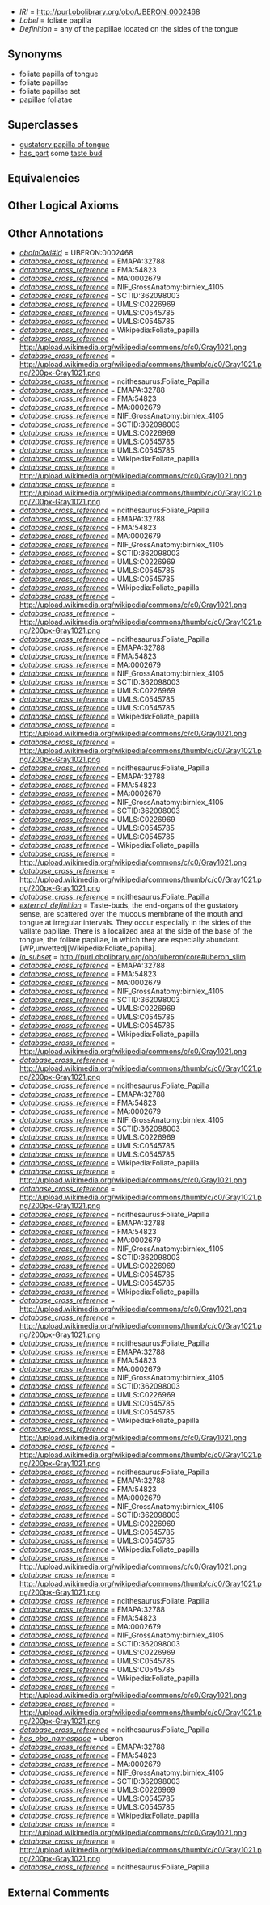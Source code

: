  * *IRI* = http://purl.obolibrary.org/obo/UBERON_0002468
 * *Label* = foliate papilla
 * *Definition* = any of the papillae located on the sides of the tongue

## Synonyms

 * foliate papilla of tongue
 * foliate papillae
 * foliate papillae set
 * papillae foliatae

## Superclasses

 * [gustatory papilla of tongue](../../UBERON/89/UBERON_0014389.md)
 * [has_part](../../BFO/51/BFO_0000051.md) some [taste bud](../../UBERON/27/UBERON_0001727.md)

## Equivalencies


## Other Logical Axioms


## Other Annotations

 * *[oboInOwl#id](../../id/oboInOwl#id.md)* = UBERON:0002468
 * *[database_cross_reference](../../ef/oboInOwl#hasDbXref.md)* = EMAPA:32788
 * *[database_cross_reference](../../ef/oboInOwl#hasDbXref.md)* = FMA:54823
 * *[database_cross_reference](../../ef/oboInOwl#hasDbXref.md)* = MA:0002679
 * *[database_cross_reference](../../ef/oboInOwl#hasDbXref.md)* = NIF_GrossAnatomy:birnlex_4105
 * *[database_cross_reference](../../ef/oboInOwl#hasDbXref.md)* = SCTID:362098003
 * *[database_cross_reference](../../ef/oboInOwl#hasDbXref.md)* = UMLS:C0226969
 * *[database_cross_reference](../../ef/oboInOwl#hasDbXref.md)* = UMLS:C0545785
 * *[database_cross_reference](../../ef/oboInOwl#hasDbXref.md)* = UMLS:C0545785
 * *[database_cross_reference](../../ef/oboInOwl#hasDbXref.md)* = Wikipedia:Foliate_papilla
 * *[database_cross_reference](../../ef/oboInOwl#hasDbXref.md)* = http://upload.wikimedia.org/wikipedia/commons/c/c0/Gray1021.png
 * *[database_cross_reference](../../ef/oboInOwl#hasDbXref.md)* = http://upload.wikimedia.org/wikipedia/commons/thumb/c/c0/Gray1021.png/200px-Gray1021.png
 * *[database_cross_reference](../../ef/oboInOwl#hasDbXref.md)* = ncithesaurus:Foliate_Papilla
 * *[database_cross_reference](../../ef/oboInOwl#hasDbXref.md)* = EMAPA:32788
 * *[database_cross_reference](../../ef/oboInOwl#hasDbXref.md)* = FMA:54823
 * *[database_cross_reference](../../ef/oboInOwl#hasDbXref.md)* = MA:0002679
 * *[database_cross_reference](../../ef/oboInOwl#hasDbXref.md)* = NIF_GrossAnatomy:birnlex_4105
 * *[database_cross_reference](../../ef/oboInOwl#hasDbXref.md)* = SCTID:362098003
 * *[database_cross_reference](../../ef/oboInOwl#hasDbXref.md)* = UMLS:C0226969
 * *[database_cross_reference](../../ef/oboInOwl#hasDbXref.md)* = UMLS:C0545785
 * *[database_cross_reference](../../ef/oboInOwl#hasDbXref.md)* = UMLS:C0545785
 * *[database_cross_reference](../../ef/oboInOwl#hasDbXref.md)* = Wikipedia:Foliate_papilla
 * *[database_cross_reference](../../ef/oboInOwl#hasDbXref.md)* = http://upload.wikimedia.org/wikipedia/commons/c/c0/Gray1021.png
 * *[database_cross_reference](../../ef/oboInOwl#hasDbXref.md)* = http://upload.wikimedia.org/wikipedia/commons/thumb/c/c0/Gray1021.png/200px-Gray1021.png
 * *[database_cross_reference](../../ef/oboInOwl#hasDbXref.md)* = ncithesaurus:Foliate_Papilla
 * *[database_cross_reference](../../ef/oboInOwl#hasDbXref.md)* = EMAPA:32788
 * *[database_cross_reference](../../ef/oboInOwl#hasDbXref.md)* = FMA:54823
 * *[database_cross_reference](../../ef/oboInOwl#hasDbXref.md)* = MA:0002679
 * *[database_cross_reference](../../ef/oboInOwl#hasDbXref.md)* = NIF_GrossAnatomy:birnlex_4105
 * *[database_cross_reference](../../ef/oboInOwl#hasDbXref.md)* = SCTID:362098003
 * *[database_cross_reference](../../ef/oboInOwl#hasDbXref.md)* = UMLS:C0226969
 * *[database_cross_reference](../../ef/oboInOwl#hasDbXref.md)* = UMLS:C0545785
 * *[database_cross_reference](../../ef/oboInOwl#hasDbXref.md)* = UMLS:C0545785
 * *[database_cross_reference](../../ef/oboInOwl#hasDbXref.md)* = Wikipedia:Foliate_papilla
 * *[database_cross_reference](../../ef/oboInOwl#hasDbXref.md)* = http://upload.wikimedia.org/wikipedia/commons/c/c0/Gray1021.png
 * *[database_cross_reference](../../ef/oboInOwl#hasDbXref.md)* = http://upload.wikimedia.org/wikipedia/commons/thumb/c/c0/Gray1021.png/200px-Gray1021.png
 * *[database_cross_reference](../../ef/oboInOwl#hasDbXref.md)* = ncithesaurus:Foliate_Papilla
 * *[database_cross_reference](../../ef/oboInOwl#hasDbXref.md)* = EMAPA:32788
 * *[database_cross_reference](../../ef/oboInOwl#hasDbXref.md)* = FMA:54823
 * *[database_cross_reference](../../ef/oboInOwl#hasDbXref.md)* = MA:0002679
 * *[database_cross_reference](../../ef/oboInOwl#hasDbXref.md)* = NIF_GrossAnatomy:birnlex_4105
 * *[database_cross_reference](../../ef/oboInOwl#hasDbXref.md)* = SCTID:362098003
 * *[database_cross_reference](../../ef/oboInOwl#hasDbXref.md)* = UMLS:C0226969
 * *[database_cross_reference](../../ef/oboInOwl#hasDbXref.md)* = UMLS:C0545785
 * *[database_cross_reference](../../ef/oboInOwl#hasDbXref.md)* = UMLS:C0545785
 * *[database_cross_reference](../../ef/oboInOwl#hasDbXref.md)* = Wikipedia:Foliate_papilla
 * *[database_cross_reference](../../ef/oboInOwl#hasDbXref.md)* = http://upload.wikimedia.org/wikipedia/commons/c/c0/Gray1021.png
 * *[database_cross_reference](../../ef/oboInOwl#hasDbXref.md)* = http://upload.wikimedia.org/wikipedia/commons/thumb/c/c0/Gray1021.png/200px-Gray1021.png
 * *[database_cross_reference](../../ef/oboInOwl#hasDbXref.md)* = ncithesaurus:Foliate_Papilla
 * *[database_cross_reference](../../ef/oboInOwl#hasDbXref.md)* = EMAPA:32788
 * *[database_cross_reference](../../ef/oboInOwl#hasDbXref.md)* = FMA:54823
 * *[database_cross_reference](../../ef/oboInOwl#hasDbXref.md)* = MA:0002679
 * *[database_cross_reference](../../ef/oboInOwl#hasDbXref.md)* = NIF_GrossAnatomy:birnlex_4105
 * *[database_cross_reference](../../ef/oboInOwl#hasDbXref.md)* = SCTID:362098003
 * *[database_cross_reference](../../ef/oboInOwl#hasDbXref.md)* = UMLS:C0226969
 * *[database_cross_reference](../../ef/oboInOwl#hasDbXref.md)* = UMLS:C0545785
 * *[database_cross_reference](../../ef/oboInOwl#hasDbXref.md)* = UMLS:C0545785
 * *[database_cross_reference](../../ef/oboInOwl#hasDbXref.md)* = Wikipedia:Foliate_papilla
 * *[database_cross_reference](../../ef/oboInOwl#hasDbXref.md)* = http://upload.wikimedia.org/wikipedia/commons/c/c0/Gray1021.png
 * *[database_cross_reference](../../ef/oboInOwl#hasDbXref.md)* = http://upload.wikimedia.org/wikipedia/commons/thumb/c/c0/Gray1021.png/200px-Gray1021.png
 * *[database_cross_reference](../../ef/oboInOwl#hasDbXref.md)* = ncithesaurus:Foliate_Papilla
 * *[external_definition](../../UBPROP/01/UBPROP_0000001.md)* = Taste-buds, the end-organs of the gustatory sense, are scattered over the mucous membrane of the mouth and tongue at irregular intervals. They occur especially in the sides of the vallate papillae. There is a localized area at the side of the base of the tongue, the foliate papillae, in which they are especially abundant. [WP,unvetted][Wikipedia:Foliate_papilla].
 * *[in_subset](../../et/oboInOwl#inSubset.md)* = http://purl.obolibrary.org/obo/uberon/core#uberon_slim
 * *[database_cross_reference](../../ef/oboInOwl#hasDbXref.md)* = EMAPA:32788
 * *[database_cross_reference](../../ef/oboInOwl#hasDbXref.md)* = FMA:54823
 * *[database_cross_reference](../../ef/oboInOwl#hasDbXref.md)* = MA:0002679
 * *[database_cross_reference](../../ef/oboInOwl#hasDbXref.md)* = NIF_GrossAnatomy:birnlex_4105
 * *[database_cross_reference](../../ef/oboInOwl#hasDbXref.md)* = SCTID:362098003
 * *[database_cross_reference](../../ef/oboInOwl#hasDbXref.md)* = UMLS:C0226969
 * *[database_cross_reference](../../ef/oboInOwl#hasDbXref.md)* = UMLS:C0545785
 * *[database_cross_reference](../../ef/oboInOwl#hasDbXref.md)* = UMLS:C0545785
 * *[database_cross_reference](../../ef/oboInOwl#hasDbXref.md)* = Wikipedia:Foliate_papilla
 * *[database_cross_reference](../../ef/oboInOwl#hasDbXref.md)* = http://upload.wikimedia.org/wikipedia/commons/c/c0/Gray1021.png
 * *[database_cross_reference](../../ef/oboInOwl#hasDbXref.md)* = http://upload.wikimedia.org/wikipedia/commons/thumb/c/c0/Gray1021.png/200px-Gray1021.png
 * *[database_cross_reference](../../ef/oboInOwl#hasDbXref.md)* = ncithesaurus:Foliate_Papilla
 * *[database_cross_reference](../../ef/oboInOwl#hasDbXref.md)* = EMAPA:32788
 * *[database_cross_reference](../../ef/oboInOwl#hasDbXref.md)* = FMA:54823
 * *[database_cross_reference](../../ef/oboInOwl#hasDbXref.md)* = MA:0002679
 * *[database_cross_reference](../../ef/oboInOwl#hasDbXref.md)* = NIF_GrossAnatomy:birnlex_4105
 * *[database_cross_reference](../../ef/oboInOwl#hasDbXref.md)* = SCTID:362098003
 * *[database_cross_reference](../../ef/oboInOwl#hasDbXref.md)* = UMLS:C0226969
 * *[database_cross_reference](../../ef/oboInOwl#hasDbXref.md)* = UMLS:C0545785
 * *[database_cross_reference](../../ef/oboInOwl#hasDbXref.md)* = UMLS:C0545785
 * *[database_cross_reference](../../ef/oboInOwl#hasDbXref.md)* = Wikipedia:Foliate_papilla
 * *[database_cross_reference](../../ef/oboInOwl#hasDbXref.md)* = http://upload.wikimedia.org/wikipedia/commons/c/c0/Gray1021.png
 * *[database_cross_reference](../../ef/oboInOwl#hasDbXref.md)* = http://upload.wikimedia.org/wikipedia/commons/thumb/c/c0/Gray1021.png/200px-Gray1021.png
 * *[database_cross_reference](../../ef/oboInOwl#hasDbXref.md)* = ncithesaurus:Foliate_Papilla
 * *[database_cross_reference](../../ef/oboInOwl#hasDbXref.md)* = EMAPA:32788
 * *[database_cross_reference](../../ef/oboInOwl#hasDbXref.md)* = FMA:54823
 * *[database_cross_reference](../../ef/oboInOwl#hasDbXref.md)* = MA:0002679
 * *[database_cross_reference](../../ef/oboInOwl#hasDbXref.md)* = NIF_GrossAnatomy:birnlex_4105
 * *[database_cross_reference](../../ef/oboInOwl#hasDbXref.md)* = SCTID:362098003
 * *[database_cross_reference](../../ef/oboInOwl#hasDbXref.md)* = UMLS:C0226969
 * *[database_cross_reference](../../ef/oboInOwl#hasDbXref.md)* = UMLS:C0545785
 * *[database_cross_reference](../../ef/oboInOwl#hasDbXref.md)* = UMLS:C0545785
 * *[database_cross_reference](../../ef/oboInOwl#hasDbXref.md)* = Wikipedia:Foliate_papilla
 * *[database_cross_reference](../../ef/oboInOwl#hasDbXref.md)* = http://upload.wikimedia.org/wikipedia/commons/c/c0/Gray1021.png
 * *[database_cross_reference](../../ef/oboInOwl#hasDbXref.md)* = http://upload.wikimedia.org/wikipedia/commons/thumb/c/c0/Gray1021.png/200px-Gray1021.png
 * *[database_cross_reference](../../ef/oboInOwl#hasDbXref.md)* = ncithesaurus:Foliate_Papilla
 * *[database_cross_reference](../../ef/oboInOwl#hasDbXref.md)* = EMAPA:32788
 * *[database_cross_reference](../../ef/oboInOwl#hasDbXref.md)* = FMA:54823
 * *[database_cross_reference](../../ef/oboInOwl#hasDbXref.md)* = MA:0002679
 * *[database_cross_reference](../../ef/oboInOwl#hasDbXref.md)* = NIF_GrossAnatomy:birnlex_4105
 * *[database_cross_reference](../../ef/oboInOwl#hasDbXref.md)* = SCTID:362098003
 * *[database_cross_reference](../../ef/oboInOwl#hasDbXref.md)* = UMLS:C0226969
 * *[database_cross_reference](../../ef/oboInOwl#hasDbXref.md)* = UMLS:C0545785
 * *[database_cross_reference](../../ef/oboInOwl#hasDbXref.md)* = UMLS:C0545785
 * *[database_cross_reference](../../ef/oboInOwl#hasDbXref.md)* = Wikipedia:Foliate_papilla
 * *[database_cross_reference](../../ef/oboInOwl#hasDbXref.md)* = http://upload.wikimedia.org/wikipedia/commons/c/c0/Gray1021.png
 * *[database_cross_reference](../../ef/oboInOwl#hasDbXref.md)* = http://upload.wikimedia.org/wikipedia/commons/thumb/c/c0/Gray1021.png/200px-Gray1021.png
 * *[database_cross_reference](../../ef/oboInOwl#hasDbXref.md)* = ncithesaurus:Foliate_Papilla
 * *[database_cross_reference](../../ef/oboInOwl#hasDbXref.md)* = EMAPA:32788
 * *[database_cross_reference](../../ef/oboInOwl#hasDbXref.md)* = FMA:54823
 * *[database_cross_reference](../../ef/oboInOwl#hasDbXref.md)* = MA:0002679
 * *[database_cross_reference](../../ef/oboInOwl#hasDbXref.md)* = NIF_GrossAnatomy:birnlex_4105
 * *[database_cross_reference](../../ef/oboInOwl#hasDbXref.md)* = SCTID:362098003
 * *[database_cross_reference](../../ef/oboInOwl#hasDbXref.md)* = UMLS:C0226969
 * *[database_cross_reference](../../ef/oboInOwl#hasDbXref.md)* = UMLS:C0545785
 * *[database_cross_reference](../../ef/oboInOwl#hasDbXref.md)* = UMLS:C0545785
 * *[database_cross_reference](../../ef/oboInOwl#hasDbXref.md)* = Wikipedia:Foliate_papilla
 * *[database_cross_reference](../../ef/oboInOwl#hasDbXref.md)* = http://upload.wikimedia.org/wikipedia/commons/c/c0/Gray1021.png
 * *[database_cross_reference](../../ef/oboInOwl#hasDbXref.md)* = http://upload.wikimedia.org/wikipedia/commons/thumb/c/c0/Gray1021.png/200px-Gray1021.png
 * *[database_cross_reference](../../ef/oboInOwl#hasDbXref.md)* = ncithesaurus:Foliate_Papilla
 * *[database_cross_reference](../../ef/oboInOwl#hasDbXref.md)* = EMAPA:32788
 * *[database_cross_reference](../../ef/oboInOwl#hasDbXref.md)* = FMA:54823
 * *[database_cross_reference](../../ef/oboInOwl#hasDbXref.md)* = MA:0002679
 * *[database_cross_reference](../../ef/oboInOwl#hasDbXref.md)* = NIF_GrossAnatomy:birnlex_4105
 * *[database_cross_reference](../../ef/oboInOwl#hasDbXref.md)* = SCTID:362098003
 * *[database_cross_reference](../../ef/oboInOwl#hasDbXref.md)* = UMLS:C0226969
 * *[database_cross_reference](../../ef/oboInOwl#hasDbXref.md)* = UMLS:C0545785
 * *[database_cross_reference](../../ef/oboInOwl#hasDbXref.md)* = UMLS:C0545785
 * *[database_cross_reference](../../ef/oboInOwl#hasDbXref.md)* = Wikipedia:Foliate_papilla
 * *[database_cross_reference](../../ef/oboInOwl#hasDbXref.md)* = http://upload.wikimedia.org/wikipedia/commons/c/c0/Gray1021.png
 * *[database_cross_reference](../../ef/oboInOwl#hasDbXref.md)* = http://upload.wikimedia.org/wikipedia/commons/thumb/c/c0/Gray1021.png/200px-Gray1021.png
 * *[database_cross_reference](../../ef/oboInOwl#hasDbXref.md)* = ncithesaurus:Foliate_Papilla
 * *[has_obo_namespace](../../ce/oboInOwl#hasOBONamespace.md)* = uberon
 * *[database_cross_reference](../../ef/oboInOwl#hasDbXref.md)* = EMAPA:32788
 * *[database_cross_reference](../../ef/oboInOwl#hasDbXref.md)* = FMA:54823
 * *[database_cross_reference](../../ef/oboInOwl#hasDbXref.md)* = MA:0002679
 * *[database_cross_reference](../../ef/oboInOwl#hasDbXref.md)* = NIF_GrossAnatomy:birnlex_4105
 * *[database_cross_reference](../../ef/oboInOwl#hasDbXref.md)* = SCTID:362098003
 * *[database_cross_reference](../../ef/oboInOwl#hasDbXref.md)* = UMLS:C0226969
 * *[database_cross_reference](../../ef/oboInOwl#hasDbXref.md)* = UMLS:C0545785
 * *[database_cross_reference](../../ef/oboInOwl#hasDbXref.md)* = UMLS:C0545785
 * *[database_cross_reference](../../ef/oboInOwl#hasDbXref.md)* = Wikipedia:Foliate_papilla
 * *[database_cross_reference](../../ef/oboInOwl#hasDbXref.md)* = http://upload.wikimedia.org/wikipedia/commons/c/c0/Gray1021.png
 * *[database_cross_reference](../../ef/oboInOwl#hasDbXref.md)* = http://upload.wikimedia.org/wikipedia/commons/thumb/c/c0/Gray1021.png/200px-Gray1021.png
 * *[database_cross_reference](../../ef/oboInOwl#hasDbXref.md)* = ncithesaurus:Foliate_Papilla

## External Comments

